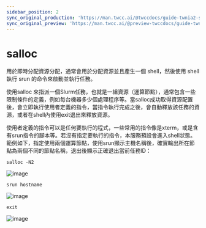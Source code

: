 ```yaml
---
sidebar_position: 2
sync_original_production: 'https://man.twcc.ai/@twccdocs/guide-twnia2-salloc-zh' 
sync_original_preview: 'https://man.twcc.ai/@preview-twccdocs/guide-twnia2-salloc-zh'
---
```


# salloc

用於即時分配資源分配，通常會用於分配資源並且產生一個 shell，然後使用 shell 執行 srun 的命令來啟動並執行任務。

使用salloc 來指派一個Slurm任務，也就是一組資源（運算節點），通常包含一些限制條件的定義，例如每台機器多少個處理程序等。當salloc成功取得資源配置後，會立即執行使用者定義的指令，當指令執行完成之後，會自動釋放該任務的資源，或者在shell內使用exit退出來釋放資源。

使用者定義的指令可以是任何要執行的程式，一些常用的指令像是xterm，或是含有srun指令的腳本等。若沒有指定要執行的指令，本服務預設會進入shell狀態。範例如下，指定使用兩個運算節點，使用srun顯示主機名稱後，確實輸出所在節點為兩個不同的節點名稱，退出後顯示正確退出當前任務ID：


```
salloc -N2
```
![image](https://user-images.githubusercontent.com/109254397/184574219-17a93371-d904-4c34-ab3d-42dd6c3d73ac.png)

```
srun hostname
```
![image](https://user-images.githubusercontent.com/109254397/184574236-49206b21-caed-48f3-8f6c-e7f7df4dcb60.png)

```
exit
```
![image](https://user-images.githubusercontent.com/109254397/184574273-7014c3a1-8dc5-4107-8ce7-36ab0ce9ba1e.png)
